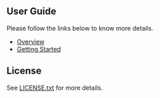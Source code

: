 ## User Guide

Please follow the links below to know more details.
- [Overview](docs/user-guide/Overview.md)
- [Getting Started](docs/user-guide/get-started.md)

## License

See [LICENSE.txt](../../LICENSE.txt) for more details.